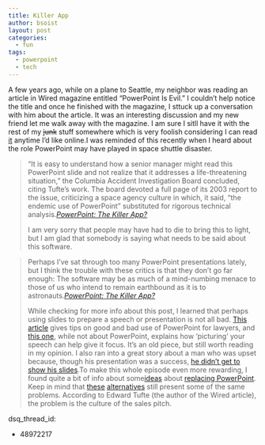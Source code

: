 ```yaml
---
title: Killer App
author: bsoist
layout: post
categories:
  - fun
tags:
  - powerpoint
  - tech
---
```

A few years ago, while on a plane to Seattle, my neighbor was reading an article in Wired magazine entitled &#8220;PowerPoint Is Evil.&#8221; I couldn&#8217;t help notice the title and once he finished with the magazine, I sttuck up a conversation with him about the article. It was an interesting discussion and my new friend let me walk away with the magazine. I am sure I sitll have it with the rest of my <del>junk</del> stuff somewhere which is very foolish considering I can read [it][1] anytime I&#8217;d like online.I was reminded of this recently when I heard about the role PowerPoint may have played in space shuttle disaster.  


> &#8220;It is easy to understand how a senior manager might read this PowerPoint slide and not realize that it addresses a life-threatening situation,&#8221; the Columbia Accident Investigation Board concluded, citing Tufte&#8217;s work. The board devoted a full page of its 2003 report to the issue, criticizing a space agency culture in which, it said, &#8220;the endemic use of PowerPoint&#8221; substituted for rigorous technical analysis.<cite><a href="http://www.washingtonpost.com/wp-dyn/content/article/2005/08/29/AR2005082901444.html">PowerPoint: The Killer App?</a></cite></p>
I am very sorry that people may have had to die to bring this to light, but I am glad that somebody is saying what needs to be said about this software.  


> Perhaps I&#8217;ve sat through too many PowerPoint presentations lately, but I think the trouble with these critics is that they don&#8217;t go far enough: The software may be as much of a mind-numbing menace to those of us who intend to remain earthbound as it is to astronauts.<cite><a href="http://www.washingtonpost.com/wp-dyn/content/article/2005/08/29/AR2005082901444.html">PowerPoint: The Killer App?</a></cite></p>
While checking for more info about this post, I learned that perhaps using slides to prepare a speech or presentation is not all bad. [This article][2] gives tips on good and bad use of PowerPoint for lawyers, and [this one][3], while not about PowerPoint, explains how &#8216;picturing&#8217; your speech can help give it focus. It&#8217;s an old piece, but still worth reading in my opinion. I also ran into a great story about a man who was upset because, though his presentation was a success, [he didn&#8217;t get to show his slides][4].To make this whole episode even more rewarding, I found quite a bit of info about some[ideas][5] about [replacing PowerPoint][6]. Keep in mind that [these][7] [alternatives][8] still present some of the same problems. According to Edward Tufte (the author of the Wired article), the problem is the culture of the sales pitch.

 [1]: http://www.wired.com/wired/archive/11.09/ppt2.html
 [2]: http://www.abanet.org/lpm/lpt/articles/slc08051.html
 [3]: http://www.llrx.com/columns/guide10.htm
 [4]: http://www.beyondbullets.com/2005/06/the_slidefree_p.html%3Cbr%3E%3C/a%3E
 [5]: http://www.lawlibtech.com/archives/cat_presentation_software.html
 [6]: http://www.webreference.com/outlook/column8/
 [7]: http://www.librarian.net/stax/1286
 [8]: http://www.meyerweb.com/eric/tools/s5/
dsq_thread_id:
  - 48972217
